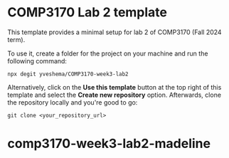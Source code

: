 # COMP3170 Lab 2 template

This template provides a minimal setup for lab 2 of COMP3170 (Fall 2024 term).

To use it, create a folder for the project on your machine and run the following command:

```
npx degit yveshema/COMP3170-week3-lab2
```

Alternatively, click on the **Use this template** button at the top right of this template and select the **Create new repository** option.
Afterwards, clone the repository locally and you're good to go:

```
git clone <your_repository_url>
```
# comp3170-week3-lab2-madeline
